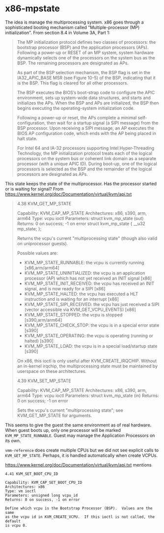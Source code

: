 # x86-mpstate

The idea is manage the multiprocessing system. x86 goes through a sophisticated
booting mechanism called "Multiple-processor (MP) initialization". From section 8.4 
in Volume 3A, Part 1: 

> The MP initialization protocol defines two classes of processors: the
bootstrap processor (BSP) and the application processors (APs). Following a
power-up or RESET of an MP system, system hardware dynamically selects one of
the processors on the system bus as the BSP. The remaining processors are
designated as APs. 
>
> As part of the BSP selection mechanism, the BSP flag is set in the
IA32_APIC_BASE MSR (see Figure 10-5) of the BSP, indicating that it is the BSP.
This flag is cleared for all other processors. 
>
> The BSP executes the BIOS’s boot-strap code to configure the APIC environment,
sets up system-wide data structures, and starts and initializes the APs. When
the BSP and APs are initialized, the BSP then begins executing the
operating-system initialization code.  
> 
> Following a power-up or reset, the APs complete a minimal self-configuration,
then wait for a startup signal (a SIPI message) from the BSP processor. Upon
receiving a SIPI message, an AP executes the BIOS AP configuration code, which
ends with the AP being placed in halt state. 
> 
> For Intel 64 and IA-32 processors supporting Intel Hyper-Threading Technology,
the MP initialization protocol treats each of the logical processors on the
system bus or coherent link domain as a separate processor (with a unique APIC
ID). During boot-up, one of the logical processors is selected as the BSP and
the remainder of the logical processors are designated as APs.

This state keeps the state of the multiprocessor. Has the processor started or
is waiting for signal?  From
https://www.kernel.org/doc/Documentation/virtual/kvm/api.txt

> 4.38 KVM_GET_MP_STATE
>
> Capability: KVM_CAP_MP_STATE
> Architectures: x86, s390, arm, arm64
> Type: vcpu ioctl
> Parameters: struct kvm_mp_state (out)
> Returns: 0 on success; -1 on error
> struct kvm_mp_state {
	__u32 mp_state;
};
> 
> Returns the vcpu's current "multiprocessing state" (though also valid on
> uniprocessor guests).
> 
> Possible values are:
> 
>  - KVM_MP_STATE_RUNNABLE:        the vcpu is currently running [x86,arm/arm64]
>  - KVM_MP_STATE_UNINITIALIZED:   the vcpu is an application processor (AP)
>                                  which has not yet received an INIT signal [x86]
>  - KVM_MP_STATE_INIT_RECEIVED:   the vcpu has received an INIT signal, and is
>                                  now ready for a SIPI [x86]
>  - KVM_MP_STATE_HALTED:          the vcpu has executed a HLT instruction and
>                                  is waiting for an interrupt [x86]
>  - KVM_MP_STATE_SIPI_RECEIVED:   the vcpu has just received a SIPI (vector
>                                  accessible via KVM_GET_VCPU_EVENTS) [x86]
>  - KVM_MP_STATE_STOPPED:         the vcpu is stopped [s390,arm/arm64]
>  - KVM_MP_STATE_CHECK_STOP:      the vcpu is in a special error state [s390]
>  - KVM_MP_STATE_OPERATING:       the vcpu is operating (running or halted)
>                                  [s390]
>  - KVM_MP_STATE_LOAD:            the vcpu is in a special load/startup state
>                                  [s390]
> 
> On x86, this ioctl is only useful after KVM_CREATE_IRQCHIP. Without an
> in-kernel irqchip, the multiprocessing state must be maintained by userspace on
> these architectures.
> 
> 4.39 KVM_SET_MP_STATE
> 
> Capability: KVM_CAP_MP_STATE
> Architectures: x86, s390, arm, arm64
> Type: vcpu ioctl
> Parameters: struct kvm_mp_state (in)
> Returns: 0 on success; -1 on error
> 
> Sets the vcpu's current "multiprocessing state"; see KVM_GET_MP_STATE for
> arguments.

This seems to give the guest the same environment as of real hardware.  When guest
boots up, only one processor will be marked `KVM_MP_STATE_RUNNABLE`.  Guest may
manage the Application Processors on its own. 

`vmm-reference` does create multiple CPUs but we did not see explicit calls to
`KVM_GET_MP_STATE`.  Perhaps, it is handled automatically when create VCPUs.

https://www.kernel.org/doc/Documentation/virtual/kvm/api.txt mentions
```
4.41 KVM_SET_BOOT_CPU_ID

Capability: KVM_CAP_SET_BOOT_CPU_ID
Architectures: x86
Type: vm ioctl
Parameters: unsigned long vcpu_id
Returns: 0 on success, -1 on error

Define which vcpu is the Bootstrap Processor (BSP).  Values are the same
as the vcpu id in KVM_CREATE_VCPU.  If this ioctl is not called, the default
is vcpu 0.
```